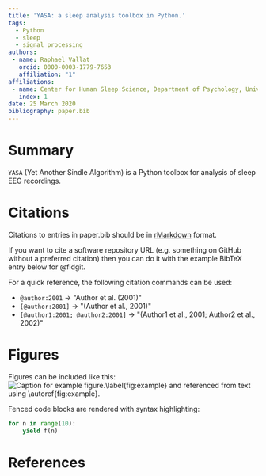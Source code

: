 ```yaml
---
title: 'YASA: a sleep analysis toolbox in Python.'
tags:
  - Python
  - sleep
  - signal processing
authors:
 - name: Raphael Vallat
   orcid: 0000-0003-1779-7653
   affiliation: "1"
affiliations:
 - name: Center for Human Sleep Science, Department of Psychology, University of California, Berkeley, CA 94720-1650, USA
   index: 1
date: 25 March 2020
bibliography: paper.bib
---
```


# Summary

`YASA` (Yet Another Sindle Algorithm) is a Python toolbox for analysis of sleep
EEG recordings.

# Citations

Citations to entries in paper.bib should be in
[rMarkdown](http://rmarkdown.rstudio.com/authoring_bibliographies_and_citations.html)
format.

If you want to cite a software repository URL (e.g. something on GitHub without a preferred
citation) then you can do it with the example BibTeX entry below for @fidgit.

For a quick reference, the following citation commands can be used:
- `@author:2001`  ->  "Author et al. (2001)"
- `[@author:2001]` -> "(Author et al., 2001)"
- `[@author1:2001; @author2:2001]` -> "(Author1 et al., 2001; Author2 et al., 2002)"

# Figures

Figures can be included like this:
![Caption for example figure.\label{fig:example}](figure.png)
and referenced from text using \autoref{fig:example}.

Fenced code blocks are rendered with syntax highlighting:
```python
for n in range(10):
    yield f(n)
```

# References
